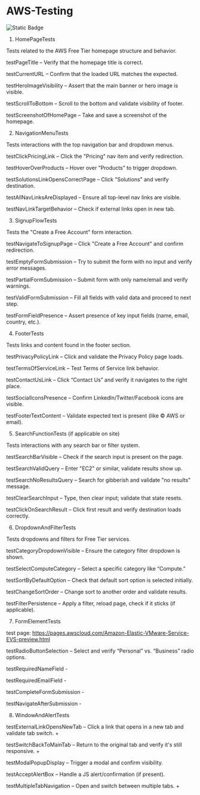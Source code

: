 # AWS-Testing 
![Static Badge](https://img.shields.io/badge/license-MIT-crimson)

1. HomePageTests

Tests related to the AWS Free Tier homepage structure and behavior.

testPageTitle – Verify that the homepage title is correct.

testCurrentURL – Confirm that the loaded URL matches the expected.

testHeroImageVisibility – Assert that the main banner or hero image is visible.

testScrollToBottom – Scroll to the bottom and validate visibility of footer.

testScreenshotOfHomePage – Take and save a screenshot of the homepage.

2. NavigationMenuTests

Tests interactions with the top navigation bar and dropdown menus.

testClickPricingLink – Click the "Pricing" nav item and verify redirection.

testHoverOverProducts – Hover over "Products" to trigger dropdown.

testSolutionsLinkOpensCorrectPage – Click "Solutions" and verify destination.

testAllNavLinksAreDisplayed – Ensure all top-level nav links are visible.

testNavLinkTargetBehavior – Check if external links open in new tab.

3. SignupFlowTests

Tests the "Create a Free Account" form interaction.

testNavigateToSignupPage – Click "Create a Free Account" and confirm redirection.

testEmptyFormSubmission – Try to submit the form with no input and verify error messages.

testPartialFormSubmission – Submit form with only name/email and verify warnings.

testValidFormSubmission – Fill all fields with valid data and proceed to next step.

testFormFieldPresence – Assert presence of key input fields (name, email, country, etc.).

4. FooterTests

Tests links and content found in the footer section.

testPrivacyPolicyLink – Click and validate the Privacy Policy page loads.

testTermsOfServiceLink – Test Terms of Service link behavior.

testContactUsLink – Click “Contact Us” and verify it navigates to the right place.

testSocialIconsPresence – Confirm LinkedIn/Twitter/Facebook icons are visible.

testFooterTextContent – Validate expected text is present (like © AWS or email).

5. SearchFunctionTests (if applicable on site)

Tests interactions with any search bar or filter system.

testSearchBarVisible – Check if the search input is present on the page.

testSearchValidQuery – Enter "EC2" or similar, validate results show up.

testSearchNoResultsQuery – Search for gibberish and validate "no results" message.

testClearSearchInput – Type, then clear input; validate that state resets.

testClickOnSearchResult – Click first result and verify destination loads correctly.

6. DropdownAndFilterTests

Tests dropdowns and filters for Free Tier services.

testCategoryDropdownVisible – Ensure the category filter dropdown is shown.

testSelectComputeCategory – Select a specific category like “Compute.”

testSortByDefaultOption – Check that default sort option is selected initially.

testChangeSortOrder – Change sort to another order and validate results.

testFilterPersistence – Apply a filter, reload page, check if it sticks (if applicable).

7. FormElementTests

test page: https://pages.awscloud.com/Amazon-Elastic-VMware-Service-EVS-preview.html

testRadioButtonSelection – Select and verify “Personal” vs. “Business” radio options.

testRequiredNameField -

testRequiredEmailField -

testCompleteFormSubmission -

testNavigateAfterSubmission -


8. WindowAndAlertTests


testExternalLinkOpensNewTab – Click a link that opens in a new tab and validate tab switch. +

testSwitchBackToMainTab – Return to the original tab and verify it's still responsive. +

testModalPopupDisplay – Trigger a modal and confirm visibility.

testAcceptAlertBox – Handle a JS alert/confirmation (if present).

testMultipleTabNavigation – Open and switch between multiple tabs. +

